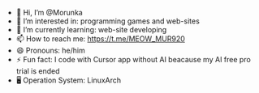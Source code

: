 - 👋 Hi, I’m @Morunka
- 👀 I’m interested in: programming games and web-sites
- 🌱 I’m currently learning: web-site developing
- 📫 How to reach me: https://t.me/MEOW_MUR920
- 😄 Pronouns: he/him
- ⚡ Fun fact: I code with Cursor app without AI beacause my AI free pro trial is ended
- 🖥️ Operation System: LinuxArch

<!---
Morunka/Morunka is a ✨ special ✨ repository because its `README.md` (this file) appears on your GitHub profile.
You can click the Preview link to take a look at your changes.
--->
